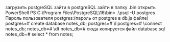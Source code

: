 загрузить postgreSQL
зайти в postgreSQL
зайти в  папку .bin
открыть PowerShell
PS C:\Program Files\PostgreSQL\16\bin> .\psql -U postgres
Пароль пользователя postgres:(пароль от postgres в db.js файле)
postgres=# create database notes_db;
postgres=# \l
postgres=# \connect notes_db;
notes_db=# \dt
notes_db=#  сюда копируется  файл database.sql
notes_db=# select * from notes;



